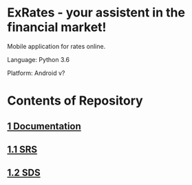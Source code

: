 # ExRates - your assistent in the financial market!
Mobile application for rates online.

Language: Python 3.6

Platform: Android v?

# Contents of Repository

## [1 Documentation](https://github.com/Shalynishka/ExRates/tree/master/docs)
## [1.1 SRS](https://github.com/Shalynishka/ExRates/blob/master/docs/Requirements.md)
## [1.2 SDS](https://github.com/Shalynishka/ExRates/blob/master/docs/System%20Design.md)
